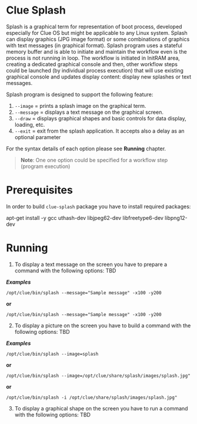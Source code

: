 # Clue Splash

Splash is a graphical term for representation of boot process, developed especially for Clue OS but
might be applicable to any Linux system. Splash can display graphics (JPG image format) or some
combinations of graphics with text messages (in graphical format). Splash program uses a stateful
memory buffer and is able to initiate and maintain the workflow even is the process is not running
in loop. The workflow is initiated in InitRAM area, creating a dedicated graphical console and then,
other workflow steps could be launched (by individual process execution) that will use existing
graphical console and updates display content: display new splashes or text messages.

Splash program is designed to support the following feature:

1. `--image`   = prints a splash image on the graphical term.
2. `--message` = displays a text message on the graphical screen.
3. `--draw`    = displays graphical shapes and basic controls for data display, loading, etc.
4. `--exit`    = exit from the splash application. It accepts also a delay as an optional parameter

For the syntax details of each option please see **Running** chapter.

> **Note**: One one option could be specified for a workflow step (program execution)

# Prerequisites
In order to build `clue-splash` package you have to install required packages:

  apt-get install -y gcc uthash-dev libjpeg62-dev libfreetype6-dev libpng12-dev

# Running

1. To display a text message on the screen you have to prepare a command with the following options:
	TBD

___Examples___

`/opt/clue/bin/splash --message="Sample message" -x100 -y200`

__or__

`/opt/clue/bin/splash --message="Sample message" -x100 -y200`


2. To display a picture on the screen you have to build a command with the following options:
	TBD

___Examples___

`/opt/clue/bin/splash --image=splash`

__or__

`/opt/clue/bin/splash --image=/opt/clue/share/splash/images/splash.jpg"`

__or__

`/opt/clue/bin/splash -i /opt/clue/share/splash/images/splash.jpg"`


3. To display a graphical shape on the screen you have to run a command with the following options:
	TBD
